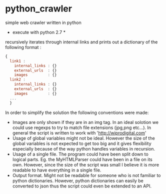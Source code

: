 # python_crawler
simple web crawler written in python
* execute with python 2.7 *

recursively iterates through internal links and prints out a dictionary of the following format :
```javascript
{
  link1 : 
    internal_links : {}
    external_urls  : {}
    images         : {}
  link2 : 
    internal_links : {}
    external_urls  : {}
    images         : {}
  ...
  }
```

In order to simplify the solution the following conventions were made:
- Images are only shown if they are in an img tag. In an ideal solotion we could use regexps to try to match file extensions (jpg,png etc...). In general the script is written to work with 'http://wiprodigital.com'
- Usage of global variables might not be ideal. However the size of the global variables is not expected to get too big and it gives flexibility especially because of the way python handles variables in recursion.
- Usage of a single file. The program could have been split down to logical parts. Eg. the MyHTMLParser could have been in a file on its own. However, since the size of the script was small I believe it is more readable to have everything in a single file.
- Output format. Might not be readable for someone who is not familiar to python dictionaries. However, python dictionaries can easily be converted to json thus the script could even be extended to an API.
